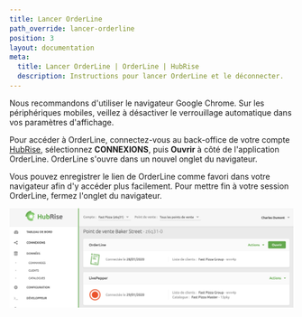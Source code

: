 ```yaml
---
title: Lancer OrderLine
path_override: lancer-orderline
position: 3
layout: documentation
meta:
  title: Lancer OrderLine | OrderLine | HubRise
  description: Instructions pour lancer OrderLine et le déconnecter.
---
```


Nous recommandons d'utiliser le navigateur Google Chrome. Sur les périphériques mobiles, veillez à désactiver le verrouillage automatique dans vos paramètres d'affichage.

Pour accéder à OrderLine, connectez-vous au back-office de votre compte [HubRise](https://manager.hubrise.com?locale=fr-FR), sélectionnez **CONNEXIONS**, puis **Ouvrir** à côté de l'application OrderLine. OrderLine s'ouvre dans un nouvel onglet du navigateur.

Vous pouvez enregistrer le lien de OrderLine comme favori dans votre navigateur afin d'y accéder plus facilement. Pour mettre fin à votre session OrderLine, fermez l'onglet du navigateur.

![Exemple de connexion de OrderLine](./images/004-2x-connect-orderline.png)
